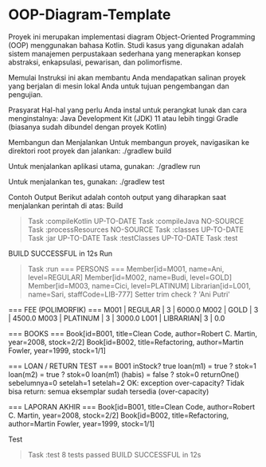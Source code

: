 # OOP-Diagram-Template

Proyek ini merupakan implementasi diagram Object-Oriented Programming (OOP) menggunakan bahasa Kotlin. Studi kasus yang digunakan adalah sistem manajemen perpustakaan sederhana yang menerapkan konsep abstraksi, enkapsulasi, pewarisan, dan polimorfisme.

Memulai
Instruksi ini akan membantu Anda mendapatkan salinan proyek yang berjalan di mesin lokal Anda untuk tujuan pengembangan dan pengujian.

Prasyarat
Hal-hal yang perlu Anda instal untuk perangkat lunak dan cara menginstalnya:
Java Development Kit (JDK) 11 atau lebih tinggi
Gradle (biasanya sudah dibundel dengan proyek Kotlin)

Membangun dan Menjalankan
Untuk membangun proyek, navigasikan ke direktori root proyek dan jalankan:
./gradlew build

Untuk menjalankan aplikasi utama, gunakan:
./gradlew run

Untuk menjalankan tes, gunakan:
./gradlew test

Contoh Output
Berikut adalah contoh output yang diharapkan saat menjalankan perintah di atas:
Build
> Task :compileKotlin UP-TO-DATE
> Task :compileJava NO-SOURCE
> Task :processResources NO-SOURCE
> Task :classes UP-TO-DATE
> Task :jar UP-TO-DATE
> Task :testClasses UP-TO-DATE
> Task :test

BUILD SUCCESSFUL in 12s
Run
> Task :run
=== PERSONS ===
Member[id=M001, name=Ani, level=REGULAR]
Member[id=M002, name=Budi, level=GOLD]
Member[id=M003, name=Cici, level=PLATINUM]
Librarian[id=L001, name=Sari, staffCode=LIB-777]
Setter trim check ? 'Ani Putri'

=== FEE (POLIMORFIK) ===
M001 | REGULAR  | 3 | 6000.0
M002 | GOLD     | 3 | 4500.0
M003 | PLATINUM | 3 | 3000.0
L001 | LIBRARIAN| 3 | 0.0

=== BOOKS ===
Book[id=B001, title=Clean Code, author=Robert C. Martin, year=2008, stock=2/2]
Book[id=B002, title=Refactoring, author=Martin Fowler, year=1999, stock=1/1]

=== LOAN / RETURN TEST ===
B001 inStock? true
loan(m1) = true ? stok=1
loan(m2) = true ? stok=0
loan(m1) (habis) = false ? stok=0
returnOne() sebelumnya=0
setelah=1
setelah=2
OK: exception over-capacity? Tidak bisa return: semua eksemplar sudah tersedia (over-capacity)

=== LAPORAN AKHIR ===
Book[id=B001, title=Clean Code, author=Robert C. Martin, year=2008, stock=2/2]
Book[id=B002, title=Refactoring, author=Martin Fowler, year=1999, stock=1/1]

Test
> Task :test
8 tests passed
BUILD SUCCESSFUL in 12s
